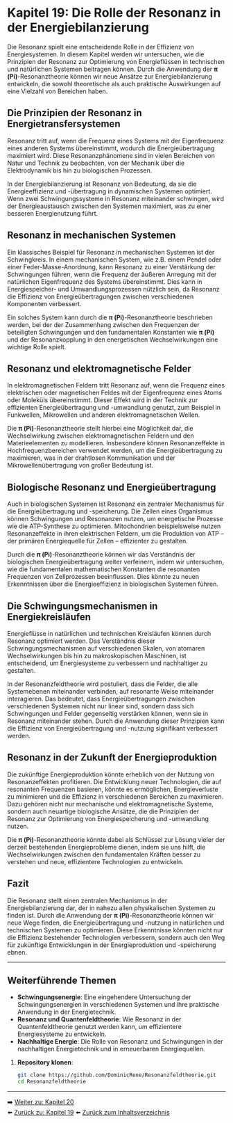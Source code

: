 # Kapitel 19: Die Rolle der Resonanz in der Energiebilanzierung

Die Resonanz spielt eine entscheidende Rolle in der Effizienz von Energiesystemen. In diesem Kapitel werden wir untersuchen, wie die Prinzipien der Resonanz zur Optimierung von Energieflüssen in technischen und natürlichen Systemen beitragen können. Durch die Anwendung der **π (Pi)**-Resonanztheorie können wir neue Ansätze zur Energiebilanzierung entwickeln, die sowohl theoretische als auch praktische Auswirkungen auf eine Vielzahl von Bereichen haben.

## Die Prinzipien der Resonanz in Energietransfersystemen

Resonanz tritt auf, wenn die Frequenz eines Systems mit der Eigenfrequenz eines anderen Systems übereinstimmt, wodurch die Energieübertragung maximiert wird. Diese Resonanzphänomene sind in vielen Bereichen von Natur und Technik zu beobachten, von der Mechanik über die Elektrodynamik bis hin zu biologischen Prozessen.

In der Energiebilanzierung ist Resonanz von Bedeutung, da sie die Energieeffizienz und -übertragung in dynamischen Systemen optimiert. Wenn zwei Schwingungssysteme in Resonanz miteinander schwingen, wird der Energieaustausch zwischen den Systemen maximiert, was zu einer besseren Energienutzung führt.

## Resonanz in mechanischen Systemen

Ein klassisches Beispiel für Resonanz in mechanischen Systemen ist der Schwingkreis. In einem mechanischen System, wie z.B. einem Pendel oder einer Feder-Masse-Anordnung, kann Resonanz zu einer Verstärkung der Schwingungen führen, wenn die Frequenz der äußeren Anregung mit der natürlichen Eigenfrequenz des Systems übereinstimmt. Dies kann in Energiespeicher- und Umwandlungsprozessen nützlich sein, da Resonanz die Effizienz von Energieübertragungen zwischen verschiedenen Komponenten verbessert.

Ein solches System kann durch die **π (Pi)**-Resonanztheorie beschrieben werden, bei der der Zusammenhang zwischen den Frequenzen der beteiligten Schwingungen und den fundamentalen Konstanten wie **π (Pi)** und der Resonanzkopplung in den energetischen Wechselwirkungen eine wichtige Rolle spielt.

## Resonanz und elektromagnetische Felder

In elektromagnetischen Feldern tritt Resonanz auf, wenn die Frequenz eines elektrischen oder magnetischen Feldes mit der Eigenfrequenz eines Atoms oder Moleküls übereinstimmt. Dieser Effekt wird in der Technik zur effizienten Energieübertragung und -umwandlung genutzt, zum Beispiel in Funkwellen, Mikrowellen und anderen elektromagnetischen Wellen.

Die **π (Pi)**-Resonanztheorie stellt hierbei eine Möglichkeit dar, die Wechselwirkung zwischen elektromagnetischen Feldern und den Materieelementen zu modellieren. Insbesondere können Resonanzeffekte in Hochfrequenzbereichen verwendet werden, um die Energieübertragung zu maximieren, was in der drahtlosen Kommunikation und der Mikrowellenübertragung von großer Bedeutung ist.

## Biologische Resonanz und Energieübertragung

Auch in biologischen Systemen ist Resonanz ein zentraler Mechanismus für die Energieübertragung und -speicherung. Die Zellen eines Organismus können Schwingungen und Resonanzen nutzen, um energetische Prozesse wie die ATP-Synthese zu optimieren. Mitochondrien beispielsweise nutzen Resonanzeffekte in ihren elektrischen Feldern, um die Produktion von ATP – der primären Energiequelle für Zellen – effizienter zu gestalten.

Durch die **π (Pi)**-Resonanztheorie können wir das Verständnis der biologischen Energieübertragung weiter verfeinern, indem wir untersuchen, wie die fundamentalen mathematischen Konstanten die resonanten Frequenzen von Zellprozessen beeinflussen. Dies könnte zu neuen Erkenntnissen über die Energieeffizienz in biologischen Systemen führen.

## Die Schwingungsmechanismen in Energiekreisläufen

Energieflüsse in natürlichen und technischen Kreisläufen können durch Resonanz optimiert werden. Das Verständnis dieser Schwingungsmechanismen auf verschiedenen Skalen, von atomaren Wechselwirkungen bis hin zu makroskopischen Maschinen, ist entscheidend, um Energiesysteme zu verbessern und nachhaltiger zu gestalten.

In der Resonanzfeldtheorie wird postuliert, dass die Felder, die alle Systemebenen miteinander verbinden, auf resonante Weise miteinander interagieren. Das bedeutet, dass Energieübertragungen zwischen verschiedenen Systemen nicht nur linear sind, sondern dass sich Schwingungen und Felder gegenseitig verstärken können, wenn sie in Resonanz miteinander stehen. Durch die Anwendung dieser Prinzipien kann die Effizienz von Energieübertragung und -nutzung signifikant verbessert werden.

## Resonanz in der Zukunft der Energieproduktion

Die zukünftige Energieproduktion könnte erheblich von der Nutzung von Resonanzeffekten profitieren. Die Entwicklung neuer Technologien, die auf resonanten Frequenzen basieren, könnte es ermöglichen, Energieverluste zu minimieren und die Effizienz in verschiedenen Bereichen zu maximieren. Dazu gehören nicht nur mechanische und elektromagnetische Systeme, sondern auch neuartige biologische Ansätze, die die Prinzipien der Resonanz zur Optimierung von Energiespeicherung und -umwandlung nutzen.

Die **π (Pi)**-Resonanztheorie könnte dabei als Schlüssel zur Lösung vieler der derzeit bestehenden Energieprobleme dienen, indem sie uns hilft, die Wechselwirkungen zwischen den fundamentalen Kräften besser zu verstehen und neue, effizientere Technologien zu entwickeln.

## Fazit

Die Resonanz stellt einen zentralen Mechanismus in der Energiebilanzierung dar, der in nahezu allen physikalischen Systemen zu finden ist. Durch die Anwendung der **π (Pi)**-Resonanztheorie können wir neue Wege finden, die Energieübertragung und -nutzung in natürlichen und technischen Systemen zu optimieren. Diese Erkenntnisse könnten nicht nur die Effizienz bestehender Technologien verbessern, sondern auch den Weg für zukünftige Entwicklungen in der Energieproduktion und -speicherung ebnen.

---

## Weiterführende Themen

- **Schwingungsenergie**: Eine eingehendere Untersuchung der Schwingungsenergien in verschiedenen Systemen und ihre praktische Anwendung in der Energietechnik.
- **Resonanz und Quantenfeldtheorie**: Wie Resonanz in der Quantenfeldtheorie genutzt werden kann, um effizientere Energiesysteme zu entwickeln.
- **Nachhaltige Energie**: Die Rolle von Resonanz und Schwingungen in der nachhaltigen Energietechnik und in erneuerbaren Energiequellen.



1. **Repository klonen**:  
   ```bash
   git clone https://github.com/DominicRene/Resonanzfeldtheorie.git
   cd Resonanzfeldtheorie

---

➡️ [Weiter zu: Kapitel 20](Kapitel_20.md)  
⬅️ [Zurück zu: Kapitel 19](Kapitel_19.md)
⬅️ [Zurück zum Inhaltsverzeichnis](README.md)